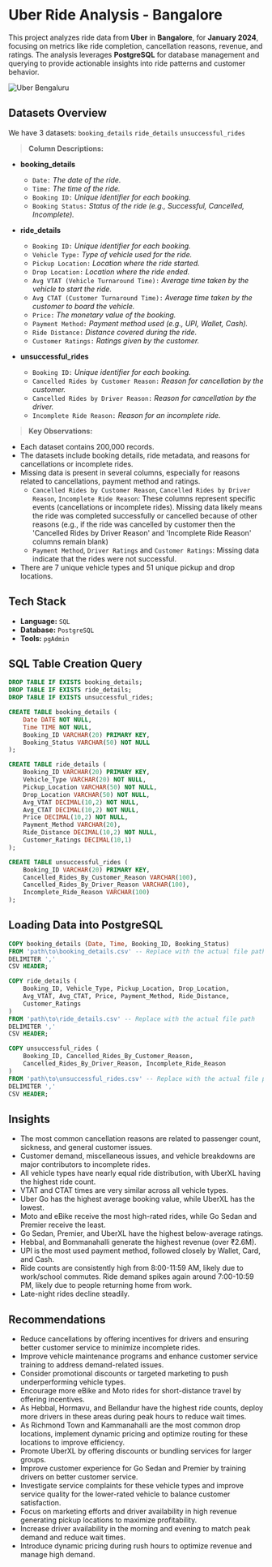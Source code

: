 # Uber Ride Analysis - Bangalore

This project analyzes ride data from **Uber** in **Bangalore**, for **January 2024**, focusing on metrics like ride completion, cancellation reasons, revenue, and ratings. The analysis leverages **PostgreSQL** for database management and querying to provide actionable insights into ride patterns and customer behavior.

![Uber Bengaluru](https://github.com/user-attachments/assets/77998053-4ac7-4cd4-a413-d2d2e13d2fc8)

## Datasets Overview

We have 3 datasets: `booking_details` `ride_details` `unsuccessful_rides`

> **Column Descriptions:**

- **booking_details**

	- `Date:` _The date of the ride._
 	-  `Time:` _The time of the ride._
	- `Booking ID:` _Unique identifier for each booking._
	- `Booking Status:` _Status of the ride (e.g., Successful, Cancelled, Incomplete)._

- **ride_details**

	- `Booking ID:` _Unique identifier for each booking._
 	- `Vehicle Type:` _Type of vehicle used for the ride._
	- `Pickup Location:` _Location where the ride started._
	- `Drop Location:` _Location where the ride ended._
	- `Avg VTAT (Vehicle Turnaround Time):` _Average time taken by the vehicle to start the ride._
	- `Avg CTAT (Customer Turnaround Time):` _Average time taken by the customer to board the vehicle._
	- `Price:` _The monetary value of the booking._
	- `Payment Method:` _Payment method used (e.g., UPI, Wallet, Cash)._
	- `Ride Distance:` _Distance covered during the ride._
	- `Customer Ratings:` _Ratings given by the customer._

- **unsuccessful_rides**
	- `Booking ID:` _Unique identifier for each booking._
  	- `Cancelled Rides by Customer Reason:` _Reason for cancellation by the customer._
	- `Cancelled Rides by Driver Reason:` _Reason for cancellation by the driver._
	- `Incomplete Ride Reason:` _Reason for an incomplete ride._

> **Key Observations:**

- Each dataset contains 200,000 records.
- The datasets include booking details, ride metadata, and reasons for cancellations or incomplete rides.
- Missing data is present in several columns, especially for reasons related to cancellations, payment method and ratings.
  - `Cancelled Rides by Customer Reason`, `Cancelled Rides by Driver Reason`, `Incomplete Ride Reason`: These columns represent specific events (cancellations or incomplete rides). Missing data likely means the ride was completed successfully or cancelled because of other reasons (e.g., if the ride was cancelled by customer then the 'Cancelled Rides by Driver Reason' and 'Incomplete Ride Reason' columns remain blank)
  - `Payment Method`, `Driver Ratings` and `Customer Ratings`: Missing data indicate that the rides were not successful.
- There are 7 unique vehicle types and 51 unique pickup and drop locations.

## Tech Stack

- **Language:** `SQL`
- **Database:** `PostgreSQL`
- **Tools:** `pgAdmin`

## SQL Table Creation Query

```sql
DROP TABLE IF EXISTS booking_details;
DROP TABLE IF EXISTS ride_details;
DROP TABLE IF EXISTS unsuccessful_rides;

CREATE TABLE booking_details (
    Date DATE NOT NULL,
    Time TIME NOT NULL,
    Booking_ID VARCHAR(20) PRIMARY KEY,
    Booking_Status VARCHAR(50) NOT NULL
);

CREATE TABLE ride_details (
    Booking_ID VARCHAR(20) PRIMARY KEY,
    Vehicle_Type VARCHAR(20) NOT NULL,
    Pickup_Location VARCHAR(50) NOT NULL,
    Drop_Location VARCHAR(50) NOT NULL,
    Avg_VTAT DECIMAL(10,2) NOT NULL,
    Avg_CTAT DECIMAL(10,2) NOT NULL,
    Price DECIMAL(10,2) NOT NULL,
    Payment_Method VARCHAR(20),
    Ride_Distance DECIMAL(10,2) NOT NULL,
    Customer_Ratings DECIMAL(10,1)
);

CREATE TABLE unsuccessful_rides (
    Booking_ID VARCHAR(20) PRIMARY KEY,
    Cancelled_Rides_By_Customer_Reason VARCHAR(100),
    Cancelled_Rides_By_Driver_Reason VARCHAR(100),
    Incomplete_Ride_Reason VARCHAR(100)
);
```

## Loading Data into PostgreSQL

```sql
COPY booking_details (Date, Time, Booking_ID, Booking_Status)
FROM 'path\to\booking_details.csv' -- Replace with the actual file path
DELIMITER ',' 
CSV HEADER;

COPY ride_details (
	Booking_ID, Vehicle_Type, Pickup_Location, Drop_Location,
	Avg_VTAT, Avg_CTAT, Price, Payment_Method, Ride_Distance,
	Customer_Ratings
)
FROM 'path\to\ride_details.csv' -- Replace with the actual file path
DELIMITER ',' 
CSV HEADER;

COPY unsuccessful_rides (
	Booking_ID, Cancelled_Rides_By_Customer_Reason,
	Cancelled_Rides_By_Driver_Reason, Incomplete_Ride_Reason
)
FROM 'path\to\unsuccessful_rides.csv' -- Replace with the actual file path
DELIMITER ',' 
CSV HEADER;
```

## Insights

- The most common cancellation reasons are related to passenger count, sickness, and general customer issues.
- Customer demand, miscellaneous issues, and vehicle breakdowns are major contributors to incomplete rides.
- All vehicle types have nearly equal ride distribution, with UberXL having the highest ride count.
- VTAT and CTAT times are very similar across all vehicle types.
- Uber Go has the highest average booking value, while UberXL has the lowest.
- Moto and eBike receive the most high-rated rides, while Go Sedan and Premier receive the least.
- Go Sedan, Premier, and UberXL have the highest below-average ratings.
- Hebbal, and Bommanahalli generate the highest revenue (over ₹2.6M).
- UPI is the most used payment method, followed closely by Wallet, Card, and Cash.
- Ride counts are consistently high from 8:00-11:59 AM, likely due to work/school commutes. Ride demand spikes again around 7:00-10:59 PM, likely due to people returning home from work.
- Late-night rides decline steadily.

## Recommendations

- Reduce cancellations by offering incentives for drivers and ensuring better customer service to minimize incomplete rides.
- Improve vehicle maintenance programs and enhance customer service training to address demand-related issues.
- Consider promotional discounts or targeted marketing to push underperforming vehicle types.
- Encourage more eBike and Moto rides for short-distance travel by offering incentives.
- As Hebbal, Hormavu, and Bellandur have the highest ride counts, deploy more drivers in these areas during peak hours to reduce wait times.
- As Richmond Town and Kammanahalli are the most common drop locations, implement dynamic pricing and optimize routing for these locations to improve efficiency.
- Promote UberXL by offering discounts or bundling services for larger groups.
- Improve customer experience for Go Sedan and Premier by training drivers on better customer service.
- Investigate service complaints for these vehicle types and improve service quality for the lower-rated vehicle to balance customer satisfaction.
- Focus on marketing efforts and driver availability in high revenue generating pickup locations to maximize profitability.
- Increase driver availability in the morning and evening to match peak demand and reduce wait times.
- Introduce dynamic pricing during rush hours to optimize revenue and manage high demand.
